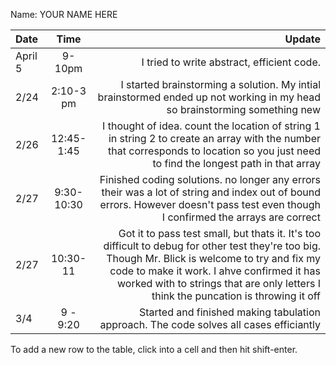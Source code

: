 Name: YOUR NAME HERE

| Date    |    Time    |                                                                                                                                                                                                                                                                                 Update |
|:--------|:----------:|---------------------------------------------------------------------------------------------------------------------------------------------------------------------------------------------------------------------------------------------------------------------------------------:|
| April 5 |   9-10pm   |                                                                                                                                                                                                                                             I tried to write abstract, efficient code. |
| 2/24    | 2:10-3 pm  |                                                                                                                                                              I started brainstorming a solution. My intial brainstormed ended up not working in my head so brainstorming something new |
| 2/26    | 12:45-1:45 |                                                                                                  I thought of idea. count the location of string 1 in string 2 to create an array with the number that corresponds to location so you just need to find the longest path in that array |
| 2/27    | 9:30-10:30 |                                                                                                      Finished coding solutions. no longer any errors their was a lot of string and index out of bound errors. However doesn't pass test even though I confirmed the arrays are correct |
| 2/27    |  10:30-11  | Got it to pass test small, but thats it. It's too difficult to debug for other test they're too big. Though Mr. Blick is welcome to try and fix my code to make it work. I ahve confirmed it has worked with to strings that are only letters I think the puncation is throwing it off |
| 3/4     |  9 - 9:20  |                                                                                                                                                                                                 Started and finished making tabulation approach. The code solves all cases efficiantly |


To add a new row to the table, click into a cell and then hit shift-enter.